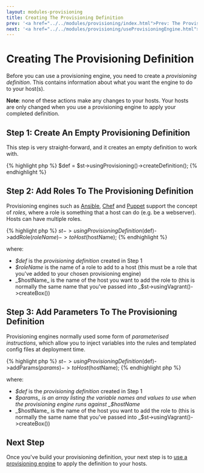 ```yaml
---
layout: modules-provisioning
title: Creating The Provisioning Definition
prev: '<a href="../../modules/provisioning/index.html">Prev: The Provisioning Module</a>'
next: '<a href="../../modules/provisioning/useProvisioningEngine.html">Next: useProvisioningEngine()</a>'
---
```


# Creating The Provisioning Definition

Before you can use a provisioning engine, you need to create a _provisioning definition_.  This contains information about what you want the engine to do to your host(s).

__Note__: none of these actions make any changes to your hosts.  Your hosts are only changed when you use a provisioning engine to apply your completed definition.

## Step 1: Create An Empty Provisioning Definition

This step is very straight-forward, and it creates an empty definition to work with.

{% highlight php %}
$def = $st->usingProvisioning()->createDefinition();
{% endhighlight %}

## Step 2: Add Roles To The Provisioning Definition

Provisioning engines such as [Ansible](http://ansible.cc/), [Chef](http://www.opscode.com/chef/) and [Puppet](https://puppetlabs.com/) support the concept of _roles_, where a role is something that a host can do (e.g. be a webserver).  Hosts can have multiple roles.

{% highlight php %}
$st->usingProvisioningDefinition($def)->addRole($roleName)->toHost($hostName);
{% endhighlight %}

where:

* _$def_ is the _provisioning definition_ created in Step 1
* _$roleName_ is the name of a role to add to a host (this must be a role that you've added to your chosen provisioning engine)
* _$hostName_ is the name of the host you want to add the role to (this is normally the same name that you've passed into _$st->usingVagrant()->createBox())

## Step 3: Add Parameters To The Provisioning Definition

Provisioning engines normally used some form of _parameterised instructions_, which allow you to inject variables into the rules and templated config files at deployment time.

{% highlight php %}
$st->usingProvisioningDefinition($def)->addParams($params)->toHost($hostName);
{% endhighlight php %}

where:

* _$def_ is the _provisioning definition_ created in Step 1
* _$params_ is an array listing the variable names and values to use when the provisioning engine runs against _$hostName_
* _$hostName_ is the name of the host you want to add the role to (this is normally the same name that you've passed into _$st->usingVagrant()->createBox())

## Next Step

Once you've build your provisioning definition, your next step is to [use a provisioning engine](useProvisioningEngine.html) to apply the definition to your hosts.